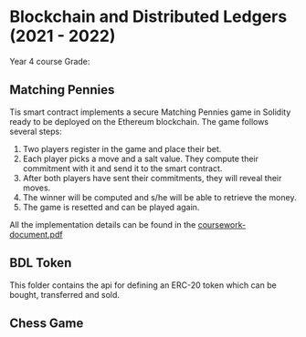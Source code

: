 # Blockchain and Distributed Ledgers (2021 - 2022)
Year 4 course
Grade: 


## Matching Pennies
Tis smart contract implements a secure Matching Pennies game in Solidity ready to be deployed on the Ethereum blockchain. The game follows several steps:

1. Two players register in the game and place their bet.
2. Each player picks a move and a salt value. They compute their commitment with it and send it to the smart contract.
3. After both players have sent their commitments, they will reveal their moves.
4. The winner will be computed and s/he will be able to retrieve the money.
5. The game is resetted and can be played again.

All the implementation details can be found in the <a href="https://github.com/Paramiru/MatchingPennies/blob/main/Matching%20Pennies%20details.pdf">coursework-document.pdf</a>

## BDL Token
This folder contains the api for defining an ERC-20 token which can be bought, transferred and sold.

## Chess Game
